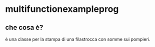 # multifunctionexampleprog
## che cosa è?
è una classe per la stampa di una filastrocca con somme sui pompieri.
